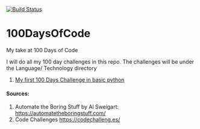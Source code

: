[![Build Status](https://travis-ci.org/xdc7/100DaysOfCode.svg?branch=master)](https://github.com/xdc7/100DaysOfCode/)



# 100DaysOfCode
My take at 100 Days of Code

I will do all my 100 day challenges in this repo. The challenges will be under the Language/ Technology directory

1. [My first 100 Days Challenge in basic python](https://github.com/xdc7/100DaysOfCode/tree/master/python/01 "python/01")


#### Sources:
1. Automate the Boring Stuff by Al Sweigart:  <https://automatetheboringstuff.com/>
2. Code Challenges https://codechalleng.es/

